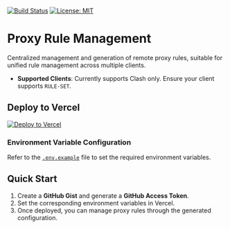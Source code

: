 [![Build Status](https://github.com/DavidKk/vercel-proxy-rule/actions/workflows/coverage.workflow.yml/badge.svg)](https://github.com/DavidKk/vercel-proxy-rule/actions/workflows/coverage.workflow.yml) [![License: MIT](https://img.shields.io/badge/License-MIT-yellow.svg)](https://opensource.org/licenses/MIT)

# Proxy Rule Management

Centralized management and generation of remote proxy rules, suitable for unified rule management across multiple clients.

- **Supported Clients**: Currently supports Clash only. Ensure your client supports `RULE-SET`.

## Deploy to Vercel

[![Deploy to Vercel](https://vercel.com/button)](https://vercel.com/new/clone?repository-url=https%3A%2F%2Fgithub.com%2FDavidKk%2Fvercel-proxy-rule)

### Environment Variable Configuration

Refer to the [`.env.example`](./.env.example) file to set the required environment variables.

## Quick Start

1. Create a **GitHub Gist** and generate a **GitHub Access Token**.
2. Set the corresponding environment variables in Vercel.
3. Once deployed, you can manage proxy rules through the generated configuration.
